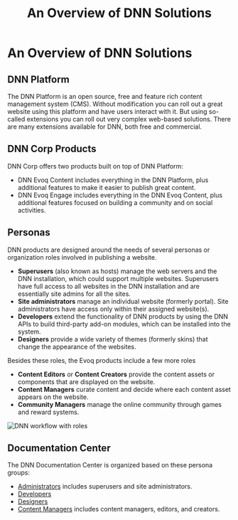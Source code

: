 ﻿---
uid: dnn-overview
locale: en
title: An Overview of DNN Solutions
dnnversion: 09.02.00
related-topics: administrators-included-modules-overview,requirements,dnn-overview,control-bar-to-persona-bar,persona-bar-by-role,providers,more-resources
---

# An Overview of DNN Solutions

## DNN Platform

The DNN Platform is an open source, free and feature rich content management system (CMS). Without modification you can roll out a great website using this platform and have users interact with it. But using so-called extensions you can roll out very complex web-based solutions. There are many extensions available for DNN, both free and commercial.

## DNN Corp Products

DNN Corp offers two products built on top of DNN Platform:

*   DNN Evoq Content includes everything in the DNN Platform, plus additional features to make it easier to publish great content.
*   DNN Evoq Engage includes everything in the DNN Evoq Content, plus additional features focused on building a community and on social activities.

## Personas

DNN products are designed around the needs of several personas or organization roles involved in publishing a website.

*   **Superusers** (also known as hosts) manage the web servers and the DNN installation, which could support multiple websites. Superusers have full access to all websites in the DNN installation and are essentially site admins for all the sites.
*   **Site administrators** manage an individual website (formerly portal). Site administrators have access only within their assigned website(s).
*   **Developers** extend the functionality of DNN products by using the DNN APIs to build third-party add-on modules, which can be installed into the system.
*   **Designers** provide a wide variety of themes (formerly skins) that change the appearance of the websites.

Besides these roles, the Evoq products include a few more roles

*   **Content Editors** or **Content Creators** provide the content assets or components that are displayed on the website.
*   **Content Managers** curate content and decide where each content asset appears on the website.
*   **Community Managers** manage the online community through games and reward systems.

![DNN workflow with roles](/images/gra-DNNRoles.png)

## Documentation Center

The DNN Documentation Center is organized based on these persona groups:

*   [Administrators](http://dnndocs.com/content/administrators/) includes superusers and site administrators.
*   [Developers](http://dnndocs.com/content/developers/)
*   [Designers](http://dnndocs.com/content/designers/)
*   [Content Managers](http://dnndocs.com/content/content-managers/) includes content managers, editors, and creators.
